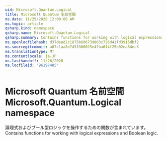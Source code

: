 ```yaml
---
uid: Microsoft.Quantum.Logical
title: Microsoft Quantum 名前空間
ms.date: 11/25/2020 12:00:00 AM
ms.topic: article
qsharp.kind: namespace
qsharp.name: Microsoft.Quantum.Logical
qsharp.summary: Contains functions for working with logical expressions and Boolean logic.
ms.openlocfilehash: d37dead2c1875b6d6739803c726d41fd3915dbf2
ms.sourcegitcommit: a87c1aa8e7453360025e47ba614f25b02ea84ec3
ms.translationtype: MT
ms.contentlocale: ja-JP
ms.lasthandoff: 11/26/2020
ms.locfileid: "96197485"
---
```

# <a name="microsoftquantumlogical-namespace"></a><span data-ttu-id="e91c7-102">Microsoft Quantum 名前空間</span><span class="sxs-lookup"><span data-stu-id="e91c7-102">Microsoft.Quantum.Logical namespace</span></span>

<span data-ttu-id="e91c7-103">論理式およびブール型ロジックを操作するための関数が含まれています。</span><span class="sxs-lookup"><span data-stu-id="e91c7-103">Contains functions for working with logical expressions and Boolean logic.</span></span>

